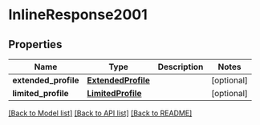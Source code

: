# InlineResponse2001

## Properties
Name | Type | Description | Notes
------------ | ------------- | ------------- | -------------
**extended_profile** | [**ExtendedProfile**](ExtendedProfile.md) |  | [optional] 
**limited_profile** | [**LimitedProfile**](LimitedProfile.md) |  | [optional] 

[[Back to Model list]](../README.md#documentation-for-models) [[Back to API list]](../README.md#documentation-for-api-endpoints) [[Back to README]](../README.md)

